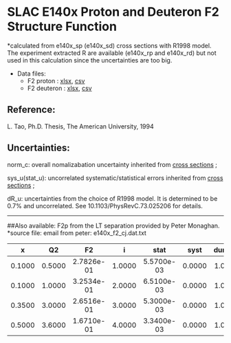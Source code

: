 # SLAC E140x Proton and Deuteron F2 Structure Function 

*calculated from e140x_sp (e140x_sd) cross sections with R1998 model. The experiment extracted R are available (e140x_rp and e140x_rd) but not used in this calculation since the uncertainties are too big.  

* Data files: 
  * F2    proton   : [xlsx](../data/JAM/10035.xlsx), [csv](../data/JAM/csv/10035.csv)   
  * F2    deuteron : [xlsx](../data/JAM/10036.xlsx), [csv](../data/JAM/csv/10036.csv)   

## Reference:

L. Tao, Ph.D. Thesis, The American University, 1994

## Uncertainties:

norm_c:        overall nomalizabation uncertainty inherited from [cross sections][e140x_sp]  ;

sys_u(stat_u): uncorrelated systematic/statistical errors inherited from [cross sections][e140x_sp] ;

dR_u:          uncertainties from the choice of R1998 model. It is determined to be 0.7% and uncorrelated. See  	10.1103/PhysRevC.73.025206 for details.


------------------------------
##Also available:
F2p from the LT separation provided by Peter Monaghan.
*source file: 
email from peter: e140x_f2_cj.dat.txt

|    x	  |  Q2	   |  F2        |    i	 | stat	      | syst   | dummy  | dummy |
|:--:     |:--:    |:--:        |:--:    |:--:        |:--:    |:--:    |:--:   |
|  0.1000 | 0.5000 | 2.7826e-01 | 1.0000 | 5.5700e-03 | 0.0000 | 1.0000 | 1.0000|
|  0.1000 | 1.0000 | 3.2534e-01 | 2.0000 | 6.5100e-03 | 0.0000 | 1.0000 | 1.0000|
|  0.3500 | 3.0000 | 2.6516e-01 | 3.0000 | 5.3000e-03 | 0.0000 | 1.0000 | 1.0000|
|  0.5000 | 3.6000 | 1.6710e-01 | 4.0000 | 3.3400e-03 | 0.0000 | 1.0000 | 1.0000|

[e140x_sp]:e140x_sp.md
